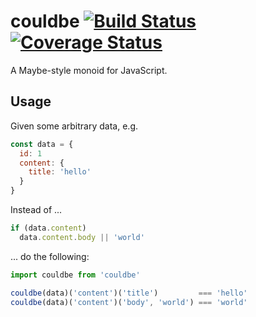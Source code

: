 # couldbe [![Build Status](https://travis-ci.org/mfellner/couldbe.svg)](https://travis-ci.org/mfellner/couldbe) [![Coverage Status](https://coveralls.io/repos/mfellner/couldbe/badge.svg?branch=master&service=github)](https://coveralls.io/github/mfellner/couldbe?branch=master)

A Maybe-style monoid for JavaScript.

## Usage

Given some arbitrary data, e.g.

```javascript
const data = {
  id: 1
  content: {
    title: 'hello'
  }
}
```

Instead of ...

```javascript
if (data.content)
  data.content.body || 'world'
```

... do the following:

```javascript
import couldbe from 'couldbe'

couldbe(data)('content')('title')         === 'hello'
couldbe(data)('content')('body', 'world') === 'world'
```
